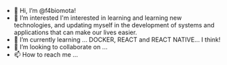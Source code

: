 - 👋 Hi, I’m @f4biomota!
- 👀 I’m interested I'm interested in learning and learning new technologies, 
     and updating myself in the development of systems and applications that 
     can make our lives easier.
- 🌱 I’m currently learning ... DOCKER, REACT and REACT NATIVE... I think!
- 💞️ I’m looking to collaborate on ...
- 📫 How to reach me ...

<!---
f4biomota/f4biomota is a ✨ special ✨ repository because its `README.md` (this file) appears on your GitHub profile.
You can click the Preview link to take a look at your changes.
--->
